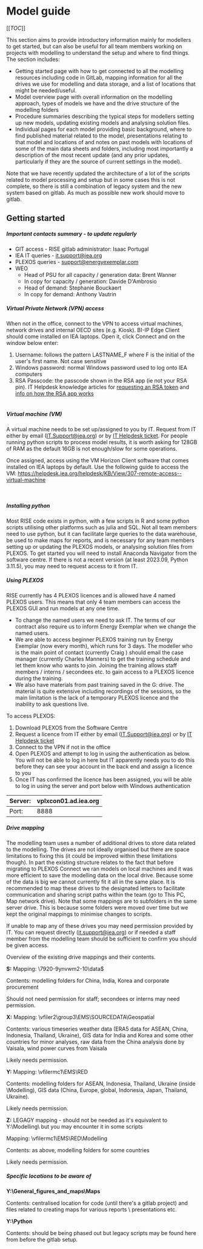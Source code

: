 # **Model guide**

[[_TOC_]]

This section aims to provide introductory information mainly for modellers to get started, but can also be useful for all team members working on projects with modelling to understand the setup and where to find things. The section includes:

- Getting started page with how to get connected to all the modelling resources including code in GitLab, mapping information for all the drives we use for modelling and data storage, and a list of locations that might be needed/useful.
- Model overview page with overall information on the modelling approach, types of models we have and the drive structure of the modelling folders
- Procedure summaries describing the typical steps for modellers setting up new models, updating existing models and analysing solution files.
- Individual pages for each model providing basic background, where to find published material related to the model, presentations relating to that model and locations of and notes on past models with locations of some of the main data sheets and folders, including most importantly a description of the most recent update (and any prior updates, particularly if they are the source of current settings in the model).

Note that we have recently updated the architecture of a lot of the scripts related to model processing and setup but in some cases this is not complete, so there is still a combination of legacy system and the new system based on gitlab. As much as possible new work should move to gitlab.

## **Getting started**

##### **Important contacts summary - to update regularly**

- GIT access - RISE gitlab administrator: Isaac Portugal
- IEA IT queries - it.support@iea.org
- PLEXOS queries - support@energyexemplar.com
- WEO
  - Head of PSU for all capacity / generation data: Brent Wanner
  - In copy for capacity / generation: Davide D'Ambrosio
  - Head of demand: Stephanie Bouckaert
  - In copy for demand: Anthony Vautrin

##### **Virtual Private Network (VPN) access**

When not in the office, connect to the VPN to access virtual machines, network drives and internal OECD sites (e.g. Kiosk). BI-IP Edge Client should come installed on IEA laptops. Open it, click Connect and on the window below enter:

1. Username: follows the pattern LASTNAME_F where F is the initial of the user's first name. Not case sensitive
2. Windows password: normal Windows password used to log onto IEA computers
3. RSA Passcode: the passcode shown in the RSA app (ie not your RSA pin). IT Helpdesk knowledge articles for [requesting an RSA token](https://helpdesk.iea.org/helpdesk/KB/View/2326-rsa-securid--request-a-token) and [info on how the RSA app works](https://helpdesk.iea.org/helpdesk/KB/View/679-rsa-securid--modern-token)\
    

##### **Virtual machine (VM)**

A virtual machine needs to be set up/assigned to you by IT. Request from IT either by email (IT.Support@iea.org) or by [IT Helpdesk ticket](https://helpdesk.iea.org/helpdesk/). For people running python scripts to process model results, it is worth asking for 128GB of RAM as the default 16GB is not enough/slow for some operations.

Once assigned, access using the VM Horizon Client software that comes installed on IEA laptops by default. Use the following guide to access the VM: https://helpdesk.iea.org/helpdesk/KB/View/307-remote-access--virtual-machine

 

##### **Installing python**

Most RISE code exists in python, with a few scripts in R and some python scripts utilising other platforms such as julia and SQL. Not all team members need to use python, but it can facilitate large queries to the data warehouse, be used to make maps for reports, and is necessary for any team members setting up or updating the PLEXOS models, or analysing solution files from PLEXOS. To get started you will need to install Anaconda Navigator from the software centre. If there is not a recent version (at least 2023.09, Python 3.11.5), you may need to request access to it from IT.

##### **Using PLEXOS**

RISE currently has 4 PLEXOS licences and is allowed have 4 named PLEXOS users. This means that only 4 team members can access the PLEXOS GUI and run models at any one time.

- To change the named users we need to ask IT. The terms of our contract also require us to inform Energy Exemplar when we change the named users.
- We are able to access beginner PLEXOS training run by Energy Exemplar (now every month), which runs for 3 days. The modeller who is the main point of contact (currently Craig ) should email the case manager (currently Charles Manners) to get the training schedule and let them know who wants to join. Joining the training allows staff members / interns / secondees etc. to gain access to a PLEXOS licence during the training.
- We also have materials from past training saved in the G: drive. The material is quite extensive including recordings of the sessions, so the main limitation is the lack of a temporary PLEXOS licence and the inability to ask questions live.

To access PLEXOS:

1. Download PLEXOS from the Software Centre
2. Request a licence from IT either by email (IT.Support@iea.org) or by [IT Helpdesk ticket](https://helpdesk.iea.org/helpdesk/)
3. Connect to the VPN if not in the office
4. Open PLEXOS and attempt to log in using the authentication as below. You will not be able to log in here but IT apparently needs you to do this before they can see your account in the back end and assign a licence to you
5. Once IT has confirmed the licence has been assigned, you will be able to log in using the server and port below with Windows authentication

| Server: | vplxcon01.ad.iea.org |
|---------|----------------------|
| Port: | 8888 |

##### **Drive mapping**

The modelling team uses a number of additional drives to store data related to the modelling. The drives are not ideally organised but there are space limitations to fixing this (it could be improved within these limitations though). In part the existing structure relates to the fact that before migrating to PLEXOS Connect we ran models on local machines and it was more efficient to save the modelling data on the local drive. Because some of the data is big we cannot currently fit it all in the same place. It is recommended to map these drives to the designated letters to facilitate communication and sharing script paths within the team (go to This PC, Map network drive). Note that some mappings are to subfolders in the same server drive. This is because some folders were moved over time but we kept the original mappings to minimise changes to scripts.

If unable to map any of these drives you may need permission provided by IT. You can request directly (it.support@iea.org) or if needed a staff member from the modelling team should be sufficient to confirm you should be given access.

Overview of the existing drive mappings and their contents.

**S:** Mapping: \\7920-9ynvwm2-10\\data$

Contents: modelling folders for China, India, Korea and corporate procurement

Should not need permission for staff; secondees or interns may need permission.

**X:** Mapping: \\vfiler2\\group3\\EMS\\SOURCEDATA\\Geospatial

Contents: various timeseries weather data (ERA5 data for ASEAN, China, Indonesia, Thailand, Ukraine), GIS data for India and Korea and some other countries for minor analyses, raw data from the China analysis done by Vaisala, wind power curves from Vaisala

Likely needs permission.

**Y:** Mapping: \\vfilermc1\\EMS\\RED

Contents: modelling folders for ASEAN, Indonesia, Thailand, Ukraine (inside \\Modelling), GIS data (China, Europe, global, Indonesia, Japan, Thailand, Ukraine).

Likely needs permission.

**Z:** LEGAGY mapping - should not be needed as it's equivalent to Y:\\Modelling\\ but you may encounter it in some scripts

Mapping: \\vfilermc1\\EMS\\RED\\Modelling

Contents: as above, modelling folders for some countries

Likely needs permission.

##### **Specific locations to be aware of**

**Y:\\General_figures_and_maps\\Maps**

Contents: centralised location for code (until there's a gitlab project) and files related to creating maps for various reports \\ presentations etc.

**Y:\\Python**

Contents: should be being phased out but legacy scripts may be found here from before the gitlab setup.

 